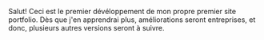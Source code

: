 Salut!
Ceci est le premier dévéloppement de mon propre premier site portfolio.
Dès que j'en apprendrai plus, améliorations seront entreprises, et donc, plusieurs autres versions seront à suivre.
